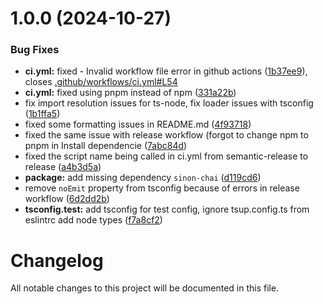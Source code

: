 # 1.0.0 (2024-10-27)


### Bug Fixes

* **ci.yml:** fixed - Invalid workflow file error in github actions ([1b37ee9](https://github.com/shaiknoorullah/simple-observability/commit/1b37ee9254207882b69727361c802843ea118525)), closes [.github/workflows/ci.yml#L54](https://github.com/.github/workflows/ci.yml/issues/L54)
* **ci.yml:** fixed using pnpm instead of npm ([331a22b](https://github.com/shaiknoorullah/simple-observability/commit/331a22bddfd05ed35245f3c7a9f2ac5e014d895d))
* fix import resolution issues for ts-node, fix loader issues with tsconfig ([1b1ffa5](https://github.com/shaiknoorullah/simple-observability/commit/1b1ffa532bbf2fe933813cc5240f013f0c7e1420))
* fixed some formatting issues in README.md ([4f93718](https://github.com/shaiknoorullah/simple-observability/commit/4f93718f69b2693d9641da4be6ef194bbe73bdcc))
* fixed the same issue with release workflow (forgot to change npm to pnpm in Install dependencie ([7abc84d](https://github.com/shaiknoorullah/simple-observability/commit/7abc84df72f310aac66bc133ec1ccf9ae3a13914))
* fixed the script name being called in ci.yml from semantic-release to release ([a4b3d5a](https://github.com/shaiknoorullah/simple-observability/commit/a4b3d5a9495c61969b63a81f9d2b20af4ef775dd))
* **package:** add missing dependency `sinon-chai` ([d119cd6](https://github.com/shaiknoorullah/simple-observability/commit/d119cd66b4e11d57c6c4876ae4f9fd96dd1530d3))
* remove `noEmit` property from tsconfig because of errors in release workflow ([6d2dd2b](https://github.com/shaiknoorullah/simple-observability/commit/6d2dd2b2cbaea4ff957f0b68dd127ec519b76921))
* **tsconfig.test:** add tsconfig for test config, ignore tsup.config.ts from eslintrc add node types ([f7a8cf2](https://github.com/shaiknoorullah/simple-observability/commit/f7a8cf2f2c2d12de9929e245498d5572cfd35719))

# Changelog

All notable changes to this project will be documented in this file.
